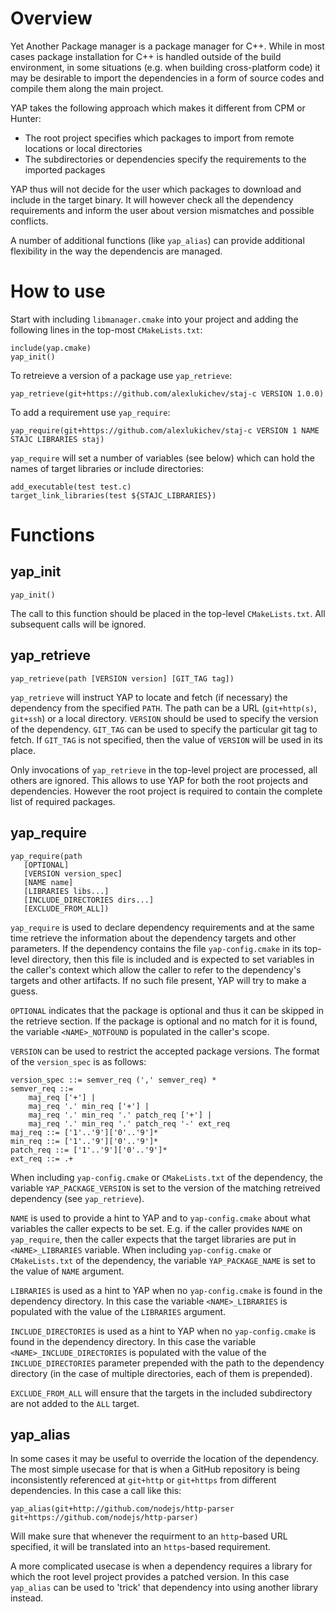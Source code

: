 # Overview

Yet Another Package manager is a package manager for C++. While in most cases package installation for
C++ is handled outside of the build environment, in some situations (e.g. when building cross-platform 
code) it may be desirable to import the dependencies in a form of source codes and compile them
along the main project.

YAP takes the following approach which makes it different from CPM or Hunter:
* The root project specifies which packages to import from remote locations or local directories
* The subdirectories or dependencies specify the requirements to the imported packages

YAP thus will not decide for the user which packages to download and include in the target
binary. It will however check all the dependency requirements and inform the user about
version mismatches and possible conflicts.

A number of additional functions (like `yap_alias`) can provide additional flexibility in
the way the dependencis are managed.

# How to use

Start with including `libmanager.cmake` into your project and adding the following lines
in the top-most `CMakeLists.txt`:

```
include(yap.cmake)
yap_init()
```

To retreieve a version of a package use `yap_retrieve`:

```
yap_retrieve(git+https://github.com/alexlukichev/staj-c VERSION 1.0.0)
```

To add a requirement use `yap_require`:

```
yap_require(git+https://github.com/alexlukichev/staj-c VERSION 1 NAME STAJC LIBRARIES staj)
```

`yap_require` will set a number of variables (see below) which can hold the names of target
libraries or include directories:

```
add_executable(test test.c)
target_link_libraries(test ${STAJC_LIBRARIES})
```

# Functions

## yap_init

```
yap_init()
```

The call to this function should be placed in the top-level `CMakeLists.txt`. All subsequent calls will be ignored.


## yap_retrieve

```
yap_retrieve(path [VERSION version] [GIT_TAG tag])
```

`yap_retrieve` will instruct YAP to locate and fetch (if necessary) the dependency from the specified `PATH`. The path can
be a URL (`git+http(s)`, `git+ssh`) or a local directory. `VERSION` should be used to specify the version of the 
dependency. `GIT_TAG` can be used to specify the particular git tag to fetch. If `GIT_TAG` is not specified, then
the value of `VERSION` will be used in its place.

Only invocations of `yap_retrieve` in the top-level project are processed, all others are ignored. This allows
to use YAP for both the root projects and dependencies. However the root project is required to contain the
complete list of required packages.

## yap_require

```
yap_require(path 
   [OPTIONAL] 
   [VERSION version_spec] 
   [NAME name] 
   [LIBRARIES libs...] 
   [INCLUDE_DIRECTORIES dirs...]
   [EXCLUDE_FROM_ALL])
```

`yap_require` is used to declare dependency requirements and at the same time retrieve the information
about the dependency targets and other parameters. If the dependency contains the file `yap-config.cmake`
in its top-level directory, then this file is included and is expected to set variables in the caller's
context which allow the caller to refer to the dependency's targets and other artifacts. If no such 
file present, YAP will try to make a guess.

`OPTIONAL` indicates that the package is optional and thus it can be skipped in the retrieve section.
If the package is optional and no match for it is found, the variable `<NAME>_NOTFOUND` is populated
in the caller's scope.

`VERSION` can be used to restrict the accepted package versions. The format of the `version_spec` is as
follows:

```
version_spec ::= semver_req (',' semver_req) *
semver_req ::= 
    maj_req ['+'] | 
    maj_req '.' min_req ['+'] | 
    maj_req '.' min_req '.' patch_req ['+'] |
    maj_req '.' min_req '.' patch_req '-' ext_req
maj_req ::= ['1'..'9']['0'..'9']*
min_req ::= ['1'..'9']['0'..'9']*
patch_req ::= ['1'..'9']['0'..'9']*
ext_req ::= .+
```

When including `yap-config.cmake` or `CMakeLists.txt` of the dependency, the variable `YAP_PACKAGE_VERSION`
is set to the version of the matching retreived dependency (see `yap_retrieve`).

`NAME` is used to provide a hint to YAP and to `yap-config.cmake` about what variables the caller
expects to be set. E.g. if the caller provides `NAME` on `yap_require`, then the caller expects
that the target libraries are put in `<NAME>_LIBRARIES` variable. When including `yap-config.cmake` or 
`CMakeLists.txt` of the dependency, the variable `YAP_PACKAGE_NAME`
is set to the value of `NAME` argument.

`LIBRARIES` is used as a hint to YAP when no `yap-config.cmake` is found in the dependency
directory. In this case the variable `<NAME>_LIBRARIES` is populated with the value of 
the `LIBRARIES` argument.

`INCLUDE_DIRECTORIES` is used as a hint to YAP when no `yap-config.cmake` is found in the
dependency directory. In this case the variable `<NAME>_INCLUDE_DIRECTORIES` is populated
with the value of the `INCLUDE_DIRECTORIES` parameter prepended with the path to the dependency
directory (in the case of multiple directories, each of them is prepended).

`EXCLUDE_FROM_ALL` will ensure that the targets in the included subdirectory are not
added to the `ALL` target.

## yap_alias

In some cases it may be useful to override the location of the dependency. The most
simple usecase for that is when a GitHub repository is being inconsistently referenced 
at `git+http` or `git+https` from different dependencies. In this case a call like
this:

```
yap_alias(git+http://github.com/nodejs/http-parser git+https://github.com/nodejs/http-parser)
```

Will make sure that whenever the requirment to an `http`-based URL specified, it will
be translated into an `https`-based requirement.

A more complicated usecase is when a dependency requires a library for which the
root level project provides a patched version. In this case `yap_alias` can
be used to 'trick' that dependency into using another library instead.

